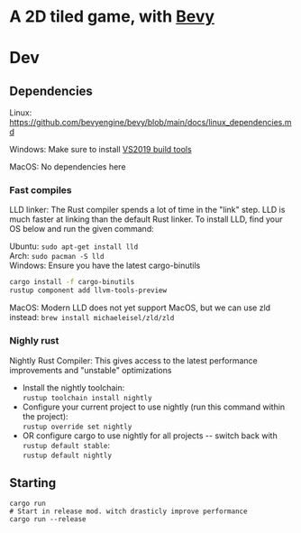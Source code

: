 # A 2D tiled game, with [Bevy](https://bevyengine.org/)

# Dev

## Dependencies

Linux: https://github.com/bevyengine/bevy/blob/main/docs/linux_dependencies.md

Windows: Make sure to install [VS2019 build tools](https://visualstudio.microsoft.com/thank-you-downloading-visual-studio/?sku=BuildTools&rel=16)

MacOS: No dependencies here

### Fast compiles
LLD linker: The Rust compiler spends a lot of time in the "link" step. LLD is much faster at linking than the default Rust linker. To install LLD, find your OS below and run the given command:

Ubuntu: `sudo apt-get install lld`</br>
Arch: `sudo pacman -S lld`</br>
Windows: Ensure you have the latest cargo-binutils</br>
```bash
cargo install -f cargo-binutils
rustup component add llvm-tools-preview
```
MacOS: Modern LLD does not yet support MacOS, but we can use zld instead: `brew install michaeleisel/zld/zld`</br>

### Nighly rust
Nightly Rust Compiler: This gives access to the latest performance improvements and "unstable" optimizations

- Install the nightly toolchain:</br>
`rustup toolchain install nightly`
- Configure your current project to use nightly (run this command within the project):</br>
`rustup override set nightly`
- OR configure cargo to use nightly for all projects -- switch back with `rustup default stable`:</br>
`rustup default nightly`

## Starting

```
cargo run
# Start in release mod. witch drasticly improve performance
cargo run --release
```


